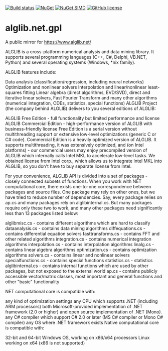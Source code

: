 [![Build status](https://ci.appveyor.com/api/projects/status/xr1b6um13ox74o5r?svg=true)](https://ci.appveyor.com/project/dariogriffo/alglib-net-gpl)
[![NuGet](https://img.shields.io/nuget/v/alglib.net.svg?style=flat)](https://www.nuget.org/packages/alglib.net/) 
[![NuGet SIMD](https://img.shields.io/nuget/v/alglib.net.svg?style=flat)](https://www.nuget.org/packages/alglib.net.simd/) 
[![GitHub license](https://img.shields.io/github/license/dariogriffo/alglib.net.gpl.svg)](https://github.com/dariogriffo/alglib.net.gpl/blob/master/LICENSE)


# alglib.net.gpl
A public mirror for https://www.alglib.net/

ALGLIB is a cross-platform numerical analysis and data mining library. It supports several programming languages (C++, C#, Delphi, VB.NET, Python) and several operating systems (Windows, *nix family).

ALGLIB features include:

Data analysis (classification/regression, including neural networks)
Optimization and nonlinear solvers
Interpolation and linear/nonlinear least-squares fitting
Linear algebra (direct algorithms, EVD/SVD), direct and iterative linear solvers, Fast Fourier Transform and many other algorithms (numerical integration, ODEs, statistics, special functions)
ALGLIB Project (the company behind ALGLIB) delivers to you several editions of ALGLIB:

ALGLIB Free Edition - full functionality but limited performance and license
ALGLIB Commercial Edition - high-performance version of ALGLIB with business-friendly license
Free Edition is a serial version without multithreading support or extensive low-level optimizations (generic C or C# code). Commercial Edition is a heavily optimized version of ALGLIB. It supports multithreading, it was extensively optimized, and (on Intel platforms) - our commercial users may enjoy precompiled version of ALGLIB which internally calls Intel MKL to accelerate low-level tasks. We obtained license from Intel corp., which allows us to integrate Intel MKL into ALGLIB, so you don't have to buy separate license from Intel.

For your convenience, ALGLIB API is divided into a set of packages - closely connected subsets of functions. When you work with NET computational core, there exists one-to-one correspondence between packages and source files. One package may rely on other ones, but we have tried to reduce number of dependencies. Say, every package relies on ap.cs and many packages rely on alglibinternal.cs. But many packages require only these two to work, and many other packages need significantly less than 13 packages listed below:

alglibmisc.cs - contains different algorithms which are hard to classify
dataanalysis.cs - contains data mining algorithms
diffequations.cs - contains differential equation solvers
fasttransforms.cs - contains FFT and other related algorithms
integration.cs - contains numerical integration algorithms
interpolation.cs - contains interpolation algorithms
linalg.cs - contains linear algebra algorithms
optimization.cs - contains optimization algorithms
solvers.cs - contains linear and nonlinear solvers
specialfunctions.cs - contains special functions
statistics.cs - statistics
alglibinternal.cs - contains internal functions which are used by other packages, but not exposed to the external world
ap.cs - contains publicly accessible vector/matrix classes, most important and general functions and other "basic" functionality


NET computational core is compatible with:

any kind of optimization settings
any CPU which supports .NET (including ARM processors)
both Microsoft-provided implementation of .NET framework (2.0 or higher) and open source implementation of .NET (Mono).
any C# compiler which support C# 2.0 or later (MS C# compiler or Mono C# compiler)
any OS where .NET framework exists
Native computational core is compatible with:

32-bit and 64-bit Windows OS, working on x86/x64 processors
Linux working on x64 (x86 is not supported)
